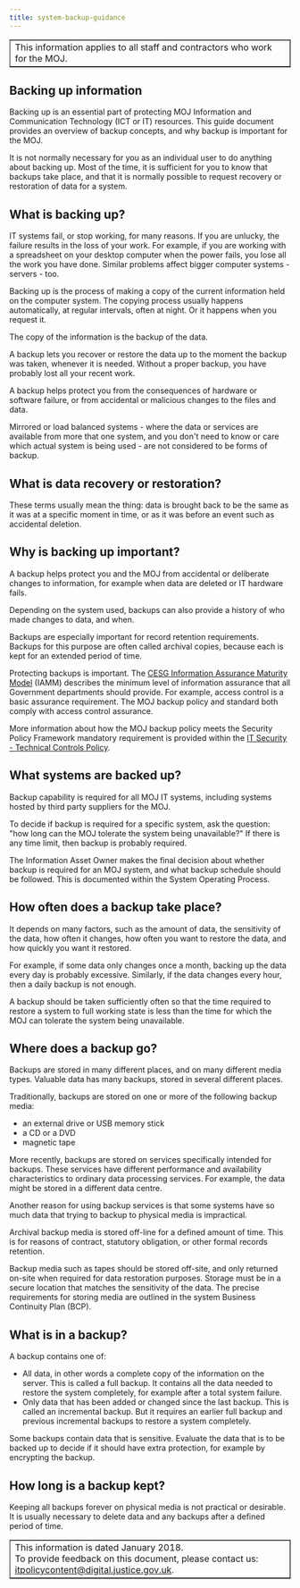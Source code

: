 ```yaml
---
title: system-backup-guidance
---
```


<table border='1'>
<tr>
<td>This information applies to all staff and contractors who work for the MOJ.</td>
</tr>
</table>

## Backing up information

Backing up is an essential part of protecting MOJ Information and Communication Technology (ICT or IT) resources.
This guide document provides an overview of backup concepts, and why backup is important for the MOJ.

It is not normally necessary for you as an individual user to do anything about backing up.
Most of the time,
it is sufficient for you to know that backups take place,
and that it is normally possible to request recovery or restoration of data for a system.

## What is backing up?

IT systems fail, or stop working, for many reasons. If you are unlucky, the failure results in the loss of your work. For example, if you are working with a spreadsheet on your desktop computer when the power fails, you lose all the work you have done. Similar problems affect bigger computer systems - servers - too.

Backing up is the process of making a copy of the current information held on the computer system. The copying process usually happens automatically, at regular intervals, often at night. Or it happens when you request it.

The copy of the information is the backup of the data.

A backup lets you recover or restore the data up to the moment the backup was taken, whenever it is needed. Without a proper backup, you have probably lost all your recent work.

A backup helps protect you from the consequences of hardware or software failure, or from accidental or malicious changes to the files and data.

Mirrored or load balanced systems - where the data or services are available from more that one system, and you don't need to know or care which actual system is being used - are not considered to be forms of backup.

## What is data recovery or restoration?

These terms usually mean the thing: data is brought back to be the same as it was at a specific moment in time, or as it was before an event such as accidental deletion.

## Why is backing up important?

A backup helps protect you and the MOJ from accidental or deliberate changes to information, for example when data are deleted or IT hardware fails.

Depending on the system used,
backups can also provide a history of who made changes to data, and when.

Backups are especially important for record retention requirements. Backups for this purpose are often called archival copies, because each is kept for an extended period of time.

Protecting backups is important. The [CESG Information Assurance Maturity Model](https://www.ncsc.gov.uk/guidance/information-assurance-maturity-model-and-assessment-framework-gpg-40) (IAMM) describes the minimum level of information assurance that all Government departments should provide. For example, access control is a basic assurance requirement. The MOJ backup policy and standard both comply with access control assurance.

More information about how the MOJ backup policy meets the Security Policy Framework mandatory requirement is provided within the [IT Security - Technical Controls Policy](https://intranet.justice.gov.uk/guidance/security/it-computer-security/ict-security-policy-framework/).

## What systems are backed up?

Backup capability is required for all MOJ IT systems, including systems hosted by third party suppliers for the MOJ.

To decide if backup is required for a specific system, ask the question: "how long can the MOJ tolerate the system being unavailable?" If there is any time limit, then backup is probably required.

The Information Asset Owner makes the final decision about whether backup is required for an MOJ system, and what backup schedule should be followed. This is documented within the System Operating Process.

## How often does a backup take place?

It depends on many factors, such as the amount of data, the sensitivity of the data, how often it changes, how often you want to restore the data, and how quickly you want it restored.

For example, if some data only changes once a month, backing up the data every day is probably excessive. Similarly, if the data changes every hour, then a daily backup is not enough.

A backup should be taken sufficiently often so that the time required to restore a system to full working state is less than the time for which the MOJ can tolerate the system being unavailable.

## Where does a backup go?

Backups are stored in many different places, and on many different media types. Valuable data has many backups, stored in several different places.

Traditionally, backups are stored on one or more of the following backup media:

- an external drive or USB memory stick
- a CD or a DVD
- magnetic tape

More recently,
backups are stored on services specifically intended for backups.
These services have different performance and availability characteristics to ordinary data processing services.
For example,
the data might be stored in a different data centre.

Another reason for using backup services is that some systems have so much data that trying to backup to physical media is impractical.

Archival backup media is stored off-line for a defined amount of time. This is for reasons of contract, statutory obligation, or other formal records retention.

Backup media such as tapes should be stored off-site, and only returned on-site when required for data restoration purposes. Storage must be in a secure location that matches the sensitivity of the data. The precise requirements for storing media are outlined in the system Business Continuity Plan (BCP).

## What is in a backup?

A backup contains one of:

- All data, in other words a complete copy of the information on the server. This is called a full backup. It contains all the data needed to restore the system completely, for example after a total system failure.
- Only data that has been added or changed since the last backup. This is called an incremental backup. But it requires an earlier full backup and previous incremental backups to restore a system completely.

Some backups contain data that is sensitive. Evaluate the data that is to be backed up to decide if it should have extra protection, for example by encrypting the backup.

## How long is a backup kept?

Keeping all backups forever on physical media is not practical or desirable. It is usually necessary to delete data and any backups after a defined period of time.


<table border='1'>
<tr>
<td>This information is dated January 2018.<br/>
To provide feedback on this document, please contact us: <a href="mailto:itpolicycontent@digital.justice.gov.uk?subject=system-backup-guidance">itpolicycontent@digital.justice.gov.uk</a>.</td>
</tr>
</table>
